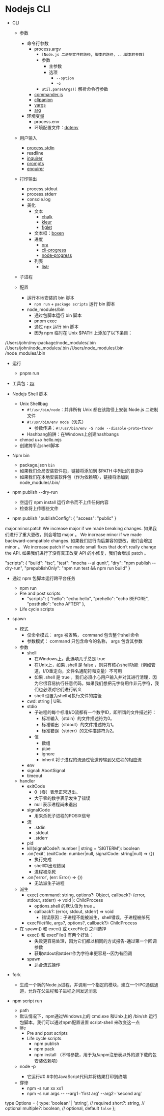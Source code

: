 # Nodejs CLI

- CLI
  - 参数
    - 命令行参数
      - process.argv
        - `[Node.js 二进制文件的路径, 脚本的路径, ...脚本的参数]`
        - 参数  
          - 主参数
          - 选项
            - `--option`
            - `-o`
        - `util.parseArgs()` 解析命令行参数
      - [commander.js](https://github.com/tj/commander.js#readme)
      - [clipanion](https://github.com/arcanis/clipanion)
      - [yargs](https://github.com/yargs/yargs)
      - [arg](https://github.com/vercel/arg)
    - 环境变量
      - process.env
      - 环境配置文件：[dotenv](https://github.com/motdotla/dotenv#readme)
  - 用户输入
    - [process.stdin](https://nodejs.org/api/process.html#processstdin)
    - readline
    - [inquirer](https://github.com/SBoudrias/Inquirer.js#readme)
    - [prompts](https://github.com/terkelg/prompts#readme)
    - [enquirer](https://github.com/enquirer/enquirer#built-in-prompts)
  - 打印输出
    - process.stdout
    - process.stderr
    - console.log
    - 美化
      - 文本
        - [chalk](https://github.com/chalk/chalk)
        - [kleur](https://github.com/lukeed/kleur)
        - [figlet](https://github.com/patorjk/figlet.js)
      - 文本框：[boxen](https://github.com/sindresorhus/boxen)
      - 进度
        - [ora](https://github.com/sindresorhus/ora#readme)
        - [cli-progress](https://github.com/npkgz/cli-progress)
        - [node-progress](https://github.com/visionmedia/node-progress#readme)
      - 列表
        - [listr](https://github.com/SamVerschueren/listr)
  - 子进程
  - 配置

    - 运行本地安装的 bin 脚本
      - `npm run` + `package scripts` 运行 bin 脚本
    - node_modules/bin
      - 通过包脚本运行 bin 脚本
      - pnpm exec
      - 通过 npx 运行 bin 脚本
      - 因为 npm 临时在 Unix $PATH 上添加了以下条目：

/Users/john/my-package/node_modules/.bin
/Users/john/node_modules/.bin
/Users/node_modules/.bin
/node_modules/.bin
  - 运行
    - pnpm run
- 工具包：[zx](https://github.com/google/zx)






- Nodejs Shell 脚本
  - Unix Shellbag
    - `#!/usr/bin/node`：并非所有 Unix 都在该路径上安装 Node.js 二进制文件
    - `#!/usr/bin/env node`（优先）
      - 参数传递：`#!/usr/bin/env -S node --disable-proto=throw`
    - Hashbang陷阱：在Windows上创建hashbangs
  - chmod u+x hello.mjs
  - 创建跨平台shell脚本
- Npm bin
  - package.json `bin`
  - 如果我们全局安装软件包，链接将添加到 $PATH 中列出的目录中
  - 如果我们在本地安装软件包（作为依赖项），链接将添加到 node_modules/.bin/
- npm publish --dry-run
  - 空运行 npm install 运行命令而不上传任何内容
  - 检查将上传哪些文件
- npm publish 
"publishConfig": {
  "access": "public"
}

major.minor.patch
We increase major if we made breaking changes.
如果我们进行了重大更改，则会增加 major 。
We increase minor if we made backward-compatible changes.
如果我们进行向后兼容的更改，我们会增加 minor 。
We increase patch if we made small fixes that don’t really change the API.
如果我们进行了没有真正改变 API 的小修复，我们会增加 patch 。

"scripts": {
  "build": "tsc",
  "test": "mocha --ui qunit",
  "dry": "npm publish --dry-run",
  "prepublishOnly": "npm run test && npm run build"
}


- 通过 npm 包脚本运行跨平台任务
  - npm run <script-name>
  - Pre and post scripts
    - "scripts": {
  "hello": "echo hello",
  "prehello": "echo BEFORE",
  "posthello": "echo AFTER"
},
  - Life cycle scripts



- spawn
  - 模式
    - 仅命令模式： args 被省略， command 包含整个shell命令
    - 参数模式： command 只包含命令的名称， args 包含其参数
  - 参数
    - shell
      - 在Windows上，此选项几乎总是 true
      - 在Unix上，如果 .shell 是 false ，则只有核心shell功能（例如管道，I/O重定向，文件名通配符和变量）不可用
      - 如果 .shell 是 true ，我们必须小心用户输入并对其进行清理，因为它很容易执行任意代码。如果我们想把元字符用作非元字符，我们也必须对它们进行转义
      - shell 设置为shell可执行文件的路径
    - cwd: string | URL
    - stdio
      - 子进程的每个标准I/O流都有一个数字ID，即所谓的文件描述符：
        - 标准输入（stdin）的文件描述符为0。
        - 标准输出（stdout）的文件描述符为1。
        - 标准错误（stderr）的文件描述符为2。
      - 值
        - 数组
        - pipe
        - ignore
        - inherit 将子进程的流通过管道传输到父进程的相应流
    - env
    - signal: AbortSignal
    - timeout
  - handler
    - exitCode
      - 0（零）表示正常退出。
      - 大于零的数字表示发生了错误
      - null 表示进程尚未退出
    - signalCode
      - 用来杀死子进程的POSIX信号
    - 流
      - .stdin
      - .stdout
      - .stderr
    - pid
    - kill(signalCode?: number | string = 'SIGTERM'): boolean
    - .on('exit', (exitCode: number|null, signalCode: string|null) => {})
      - 执行完成
      - shell中出现错误
      - 进程被杀死
    - .on('error', (err: Error) => {})
      - 无法派生子进程
  - 派生
    - exec(
        command: string,
        options?: Object,
        callback?: (error, stdout, stderr) => void
      ): ChildProcess
      - options.shell 的默认值为 true 。
      - callback?: (error, stdout, stderr) => void
        - 错误原因：子进程不能被派生，shell错误，子进程被杀死
    - execFile(file, args?, options?, callback?): ChildProcess
  - 在 spawn() 和 exec() 或 execFile() 之间选择
    - exec() 和 execFile() 有两个好处：
      - 失败更容易处理，因为它们都以相同的方式报告-通过第一个回调参数
      - 获取stdout和stderr作为字符串更容易--因为有回调
    - spawn
      - 适合流式操作
- fork
  - 生成一个新的Node.js进程，并调用一个指定的模块，建立一个IPC通信通道，允许在父进程和子进程之间发送消息




- npm script run
  - path
  - 默认情况下，npm通过Windows上的 cmd.exe 和Unix上的 /bin/sh 运行包脚本。我们可以通过npm配置设置 script-shell 来改变这一点
  - life
    - Pre and post scripts
    - Life cycle scripts
      - npm publish
      - npm pack
      - npm install （不带参数，用于为从npm注册表以外的源下载的包安装依赖项）
  - node -p <expr>
    - 它运行#0 #中的JavaScript代码并将结果打印到终端
  - 穿惨
    - npm -s run xx xx1
    - npm -s run args -- --arg1='first arg' --arg2='second arg' 




type Options = {
  type: 'boolean' | 'string', // required
  short?: string, // optional
  multiple?: boolean, // optional, default `false`
};